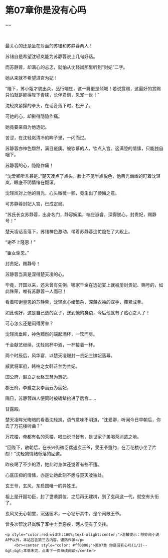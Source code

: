 # 第07章你是没有心吗
~~
    	    <p name="pagetop" href="javascript:void(0);" onclick="return false" style="line-height: 35px;padding: 10px;color: #333;"> </p><p>最关心的还是坐在对面的苏锗和苏静蓉两人！</p><p>苏锗自是希望沈轻岚能为苏静蓉说上几句好话。</p><p>而苏静蓉，却满心的忐忑，就怕从沈轻岚那里听到“封妃”二字。</p><p>她从来就不希望进宫为妃！</p><p>“陛下，苏小姐才貌出众，品行端庄，这一舞更是倾城！若说赏赐，这最好的赏赐只怕就是能得陛下青睐，长伴君侧，恩宠一世！”</p><p>沈轻岚紧攥的拳头，在话音落下时，松开了。</p><p>可她的心，却揪得隐隐作痛。</p><p>她竟要亲自为他选妃。</p><p>苦涩，在沈轻岚清冷的眸子里，一闪而过。</p><p>苏静蓉亦神色颓然，满目疮痍。被钦慕的人，钦点入宫。这满腔的情愫，只能独自咽下。</p><p>苏静蓉的心，隐隐作痛！</p><p>“沈爱卿所言甚是。”楚天凌点了点头，脸上不见半点悦色，他目光幽幽的盯着沈轻岚，眼底不明情绪在翻滚。</p><p>沈轻岚对上他的目光，心头微微一颤，竟生出了懊悔之意。</p><p>可苏静蓉封妃入宫，已成定局。</p><p>“苏氏长女苏静蓉，出身名门，静容婉柔，端庄淑睿，深得朕心，封贵妃，赐静号！”</p><p>楚天凌话音落下，苏锗神色激动，带着苏静蓉连忙跪在了大殿上。</p><p>“谢圣上隆恩！”</p><p>“臣女谢恩。”</p><p>封贵妃，赐静号！</p><p>苏静蓉当真是深得楚天凌的心。</p><p>毕竟，开国以来，还未曾有先例，哪家千金在选妃宴上就被册封贵妃、赐号的，如此殊荣，唯有苏静蓉一人而已！</p><p>看着叩谢皇恩的苏静蓉，沈轻岚心绪繁杂，深藏衣袖的双手，攥紧成拳。</p><p>如此也好，这是自己选的女子，送到他的身边，今后他就有了贴心之人了！</p><p>可心怎么还是闷得厉害？</p><p>沈轻岚垂眸，神色黯然的端起酒杯，一饮而尽。</p><p>千金献艺继续，沈轻岚杯中酒，一杯接着一杯。</p><p>两个时辰后，风华宴，以楚天凌赐封一贵妃三嫔妃落幕。</p><p>威武将军府，韩柏之女韩芷兰为兰妃。</p><p>国公府，赵立之女赵玉慧为慧妃。</p><p>郡王府，李启之女李丽云为丽妃。</p><p>隔日，苏静蓉四人便同时被轿辇抬进了后宫……</p><p>甘露殿。</p><p>楚天凌眸光晦暗的看着沈轻岚，语气意味不明道，“沈爱卿，听闻今日早朝后，你去了万花楼听曲？”</p><p>万花楼，帝都有名的茶楼，唱曲说书皆有，是世家子弟喝茶消遣之地。</p><p>“回陛下，散朝后，在长兴街微臣偶遇玄王爷，受王爷邀约，在万花楼小坐了片刻！”沈轻岚情绪低落的回道。</p><p>昨夜喝了不少的酒，她此时身体还觉着有些不适。</p><p>心底压抑的情愫，亦是让她此刻不愿与楚天凌独处。</p><p>玄王爷，玄风，东启国唯一的异姓王。</p><p>祖上是开国功臣，封了世袭爵位，之后再无建树，到了玄风这一代，就空有头衔了。</p><p>玄风又无心朝堂，沉迷医术，一心钻研其中，是个闲散王爷。</p><p>曾多次帮沈轻岚解了军中士兵恶疾，两人便有了交往。</p>
    	
   	<p style="color:red;width:100%;text-alight:center;">温馨提示：除妙阅小说APP以外，本站包含第三方内容，谨防诈骗</p>
    	<br><center style="color: #ff0000;">第07章 你是没有心吗(1/2)--&gt;&gt;本章未完，点击下一页继续阅读</center>
    	